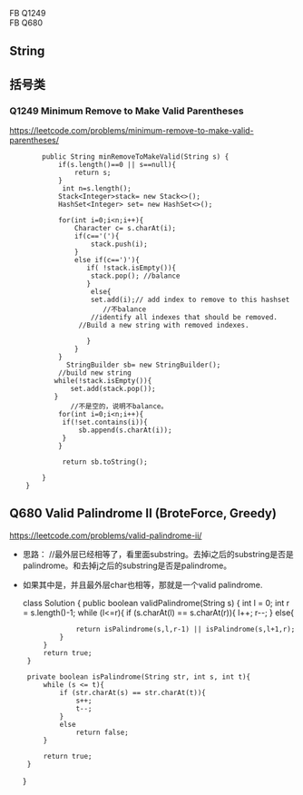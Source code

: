 FB  Q1249   
FB  Q680 
## String
## 括号类

### Q1249   Minimum Remove to Make Valid Parentheses
https://leetcode.com/problems/minimum-remove-to-make-valid-parentheses/

            public String minRemoveToMakeValid(String s) {
                if(s.length()==0 || s==null){
                    return s;
                }
                 int n=s.length();
                Stack<Integer>stack= new Stack<>();
                HashSet<Integer> set= new HashSet<>();

                for(int i=0;i<n;i++){
                    Character c= s.charAt(i);
                    if(c=='('){
                        stack.push(i);
                    }
                    else if(c==')'){
                       if( !stack.isEmpty()){
                        stack.pop(); //balance 
                       }
                        else{
                        set.add(i);// add index to remove to this hashset
                           //不balance
                        //identify all indexes that should be removed.
                     //Build a new string with removed indexes.

                       }
                    }
                }
                  StringBuilder sb= new StringBuilder();
                //build new string
               while(!stack.isEmpty()){
                   set.add(stack.pop());
               }
                   //不是空的，说明不balance。
                for(int i=0;i<n;i++){
                 if(!set.contains(i)){
                     sb.append(s.charAt(i));
                 }
                }

                 return sb.toString();

            }
        }
        
        
 ## Q680  Valid Palindrome II     (BroteForce, Greedy)
 https://leetcode.com/problems/valid-palindrome-ii/
 * 思路： //最外层已经相等了，看里面substring。去掉i之后的substring是否是palindrome。和去掉j之后的substring是否是palindrome。 
 * 如果其中是，并且最外层char也相等，那就是一个valid palindrome. 
 
     class Solution {
        public boolean validPalindrome(String s) {
            int l = 0;
            int r = s.length()-1;
            while (l<=r){
                if (s.charAt(l) == s.charAt(r)){
                    l++;
                    r--;
                }
                else{

                    return isPalindrome(s,l,r-1) || isPalindrome(s,l+1,r);
                }
            }
            return true;
        }

        private boolean isPalindrome(String str, int s, int t){
            while (s <= t){
                if (str.charAt(s) == str.charAt(t)){
                    s++;
                    t--;
                }
                else
                    return false;
            }

            return true;
        }
    }
